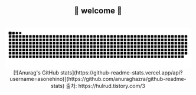 
<div align="center">
  <h2>🐍 welcome 🐍</h2>
  <br>
  <img alt="snake eating my contributions" src="https://raw.githubusercontent.com/salesp07/salesp07/output/github-contribution-grid-snake.svg" />
[![Anurag's GitHub stats](https://github-readme-stats.vercel.app/api?username=asonehino)](https://github.com/anuraghazra/github-readme-stats)
출처: https://hulrud.tistory.com/3 
  <br/><br/><br/>
</div>
<!--
**asonehino/asonehino** is a ✨ _special_ ✨ repository because its `README.md` (this file) appears on your GitHub profile.

Here are some ideas to get you started:

- 🔭 I’m currently working on ...
- 🌱 I’m currently learning ...
- 👯 I’m looking to collaborate on ...
- 🤔 I’m looking for help with ...
- 💬 Ask me about ...
- 📫 How to reach me: ...
- 😄 Pronouns: ...
- ⚡ Fun fact: ...
-->
